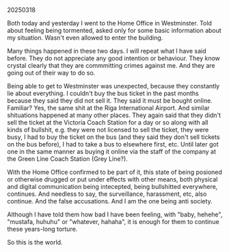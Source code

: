 20250318

Both today and yesterday I went to the Home Office in Westminster.
Told about feeling being tormented, asked only for some basic information about my situation. Wasn't even allowed to enter the building.

Many things happened in these two days. I will repeat what I have said before. They do not appreciate any good intention or behaviour. They know crystal clearly that they are commmitting crimes against me. And they are going out of their way to do so.

Being able to get to Westminster was unexpected, because they constantly lie about everything. I couldn't buy the bus ticket in the past months because they said they did not sell it. They said it must be bought online. Familiar? Yes, the same shit at the Riga International Airport. And similar shituations happened at many other places. They again said that they didn't sell the ticket at the Victoria Coach Station for a day or so along with all kinds of bullshit, e.g. they were not licensed to sell the ticket, they were busy, I had to buy the ticket on the bus (and they said they don't sell tickets on the bus before), I had to take a bus to elsewhere first, etc. Until later got one in the same manner as buying it online via the staff of the company at the Green Line Coach Station (Grey Line?).

With the Home Office confirmed to be part of it, this state of being posioned or otherwise drugged or put under effects with other means, both physical and digital communication being intecepted, being bullshitted everywhere, continues. And needless to say, the surveillance, harassment, etc, also continue. And the false accusations. And I am the one being anti society.

Although I have told them how bad I have been feeling, with "baby, hehehe", "mustafa, huhuhu" or "whatever, hahaha", it is enough for them to continue these years-long torture.

So this is the world.

